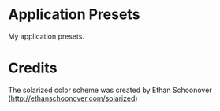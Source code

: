# Application Presets
My application presets.

# Credits
The solarized color scheme was created by Ethan Schoonover (http://ethanschoonover.com/solarized)
